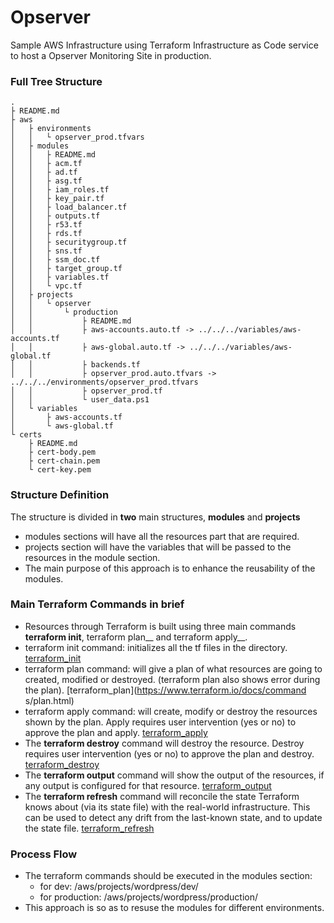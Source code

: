 # Opserver
Sample AWS Infrastructure using Terraform Infrastructure as Code service to host a Opserver Monitoring Site in production.

### Full Tree Structure
~~~
.
├ README.md
├ aws
│   ├ environments
│   │   └ opserver_prod.tfvars
│   ├ modules
│   │   ├ README.md
│   │   ├ acm.tf
│   │   ├ ad.tf
│   │   ├ asg.tf
│   │   ├ iam_roles.tf
│   │   ├ key_pair.tf
│   │   ├ load_balancer.tf
│   │   ├ outputs.tf
│   │   ├ r53.tf
│   │   ├ rds.tf
│   │   ├ securitygroup.tf
│   │   ├ sns.tf
│   │   ├ ssm_doc.tf
│   │   ├ target_group.tf
│   │   ├ variables.tf
│   │   └ vpc.tf
│   ├ projects
│   │   └ opserver
│   │       └ production
│   │           ├ README.md
│   │           ├ aws-accounts.auto.tf -> ../../../variables/aws-accounts.tf
│   │           ├ aws-global.auto.tf -> ../../../variables/aws-global.tf
│   │           ├ backends.tf
│   │           ├ opserver_prod.auto.tfvars -> ../../../environments/opserver_prod.tfvars
│   │           ├ opserver_prod.tf
│   │           └ user_data.ps1
│   └ variables
│       ├ aws-accounts.tf
│       └ aws-global.tf
└ certs
    ├ README.md
    ├ cert-body.pem
    ├ cert-chain.pem
    └ cert-key.pem
~~~

### Structure Definition
The structure is divided in __two__ main structures, __modules__ and __projects__
* modules sections will have all the resources part that are required.
* projects section will have the variables that will be passed to the resources in the module section.
* The main purpose of this approach is to enhance the reusability of the modules.

### Main Terraform Commands in brief
* Resources through Terraform is built using three main commands __terraform init__, terraform plan__ and terraform apply__.
* terraform init command: initializes all the tf files in the directory. [terraform_init](https://www.terraform.io/docs/commands/init.html)
* terraform plan command: will give a plan of what resources are going to created, modified or destroyed. (terraform plan also shows error during the plan). [terraform_plan](https://www.terraform.io/docs/command
s/plan.html)
* terraform apply command: will create, modify or destroy the resources shown by the plan. Apply requires user intervention (yes or no) to approve the plan and apply. [terraform_apply](https://www.terraform.io/docs/commands/apply.html)
* The __terraform destroy__ command will destroy the resource. Destroy requires user intervention (yes or no) to approve the plan and destroy. [terraform_destroy](https://www.terraform.io/docs/commands/destroy.html)
* The __terraform output__ command will show the output of the resources, if any output is configured for that resource. [terraform_output](https://www.terraform.io/docs/commands/output.html)
* The __terraform refresh__ command will reconcile the state Terraform knows about (via its state file) with the real-world infrastructure. This can be used to detect any drift from the last-known state, and to update the state file. [terraform_refresh](https://www.terraform.io/docs/commands/refresh.html)

### Process Flow
* The terraform commands should be executed in the modules section:
    * for dev: /aws/projects/wordpress/dev/
    * for production: /aws/projects/wordpress/production/
* This approach is so as to resuse the modules for different environments.
